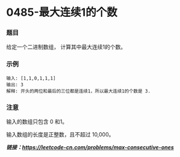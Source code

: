 # 0485-最大连续1的个数

### 题目

给定一个二进制数组， 计算其中最大连续1的个数。

### 示例

    输入: [1,1,0,1,1,1]
    输出: 3
    解释: 开头的两位和最后的三位都是连续1，所以最大连续1的个数是 3.

### 注意

输入的数组只包含 0 和1。

输入数组的长度是正整数，且不超过 10,000。

***链接：https://leetcode-cn.com/problems/max-consecutive-ones***
